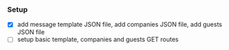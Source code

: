 ### Setup

- [x] add message template JSON file, add companies JSON file, add guests JSON file
- [ ] setup basic template, companies and guests GET routes